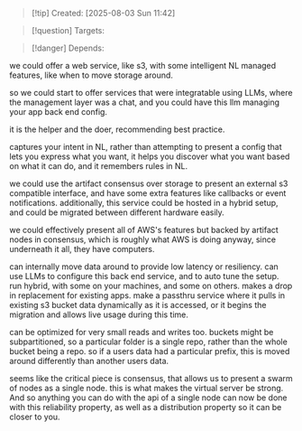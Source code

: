 
>[!tip] Created: [2025-08-03 Sun 11:42]

>[!question] Targets: 

>[!danger] Depends: 

we could offer a web service, like s3, with some intelligent NL managed features, like when to move storage around.

so we could start to offer services that were integratable using LLMs, where the management layer was a chat, and you could have this llm managing your app back end config.

it is the helper and the doer, recommending best practice.

captures your intent in NL, rather than attempting to present a config that lets you express what you want, it helps you discover what you want based on what it can do, and it remembers rules in NL.

we could use the artifact consensus over storage to present an external s3 compatible interface, and have some extra features like callbacks or event notifications.
additionally, this service could be hosted in a hybrid setup, and could be migrated between different hardware easily.

we could effectively present all of AWS's features but backed by artifact nodes in consensus, which is roughly what AWS is doing anyway, since underneath it all, they have computers.

can internally move data around to provide low latency or resiliency.
can use LLMs to configure this back end service, and to auto tune the setup.
run hybrid, with some on your machines, and some on others.
makes a drop in replacement for existing apps.
make a passthru service where it pulls in existing s3 bucket data dynamically as it is accessed, or it begins the migration and allows live usage during this time.

can be optimized for very small reads and writes too.
buckets might be subpartitioned, so a particular folder is a single repo, rather than the whole bucket being a repo.  so if a users data had a particular prefix, this is moved around differently than another users data.

seems like the critical piece is consensus, that allows us to present a swarm of nodes as a single node.  this is what makes the virtual server be strong.  And so anything you can do with the api of a single node can now be done with this reliability property, as well as a distribution property so it can be closer to you.